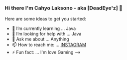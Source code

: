 ### Hi there I'm Cahyo Laksono - aka [DeadEye'z] 👋

Here are some ideas to get you started:

- 🌱 I’m currently learning ... Java
- 🤔 I’m looking for help with ... Java
- 💬 Ask me about ... Anything
- 📫 How to reach me: ... [INSTAGRAM](https://www.instagram.com/deadeyez1/)
- ⚡ Fun fact: ... I'm love Gaming
-->
